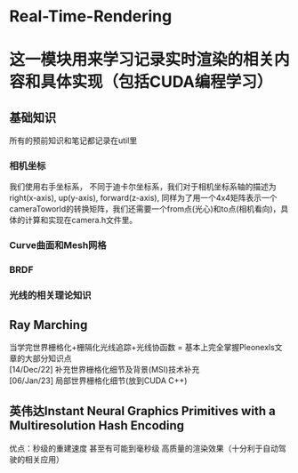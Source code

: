 # Real-Time-Rendering

# 这一模块用来学习记录实时渲染的相关内容和具体实现（包括CUDA编程学习）
## 基础知识
 所有的预前知识和笔记都记录在util里
### 相机坐标
我们使用右手坐标系， 不同于迪卡尔坐标系，我们对于相机坐标系轴的描述为right(x-axis), up(y-axis), forward(z-axis), 同样为了用一个4x4矩阵表示一个cameraToworld的转换矩阵，我们还需要一个from点(光心)和to点(相机看向)，具体的计算和实现在camera.h文件里。

### Curve曲面和Mesh网格

### BRDF

### 光线的相关理论知识

## Ray Marching
当学完世界栅格化+栅隔化光线追踪+光线协函数 = 基本上完全掌握Pleonexls文章的大部分知识点  
     [14/Dec/22] 补充世界栅格化细节及背景(MSI)技术补充  
     [06/Jan/23] 局部世界栅格化细节(放到CUDA C++)

## 英伟达Instant Neural Graphics Primitives with a Multiresolution Hash Encoding
优点：秒级的重建速度 甚至有可能到毫秒级
     高质量的渲染效果（十分利于自动驾驶的相关应用）

